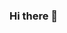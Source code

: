### Hi there 👋

<!--
**sunnithreddykondam/sunnithreddykondam** is a ✨ _special_ ✨ repository because its `README.md` (this file) appears on your GitHub profile.

Here are some ideas to get you started:

- 🔭 I’m currently working on brainstorming ideas for my new projects.
- 🌱 I’m currently learning machine learning.
- 👯 I’m looking to collaborate on ML/AI related projects.
- 🤔 I’m looking for help with new project ideas and collaboration for creating something new.
- 💬 Ask me about hindu mythology and I have good amount of things to talk about.
- 📫 How to reach me: sunnithreddyvam@gmail.com/ (682) 248 - 8712
- 😄 Pronouns: He/Him
- ⚡ Fun fact: I once worked at a firm for 1 year but never physically went there.
-->
